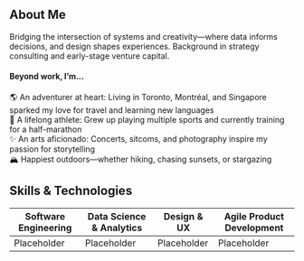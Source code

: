 ## About Me
Bridging the intersection of systems and creativity—where data informs decisions, and design shapes experiences. Background in strategy consulting and early-stage venture capital.

#### Beyond work, I’m…
🌎 An adventurer at heart: Living in Toronto, Montréal, and Singapore sparked my love for travel and learning new languages  
🙌 A lifelong athlete: Grew up playing multiple sports and currently training for a half-marathon  
✨ An arts aficionado: Concerts, sitcoms, and photography inspire my passion for storytelling  
🏔️ Happiest outdoors—whether hiking, chasing sunsets, or stargazing  

## Skills & Technologies
| Software Engineering | Data Science & Analytics |  Design & UX | Agile Product Development |
|----------|----------|----------|----------|
| Placeholder   | Placeholder     | Placeholder| Placeholder|

<!--
**isabellegan/isabellegan** is a ✨ _special_ ✨ repository because its `README.md` (this file) appears on your GitHub profile.

Here are some ideas to get you started:

- 🔭 I’m currently working on ...
- 🌱 I’m currently learning ...
- 👯 I’m looking to collaborate on ...
- 🤔 I’m looking for help with ...
- 💬 Ask me about ...
- 📫 How to reach me: ...
- 😄 Pronouns: ...
- ⚡ Fun fact: ...
-->
